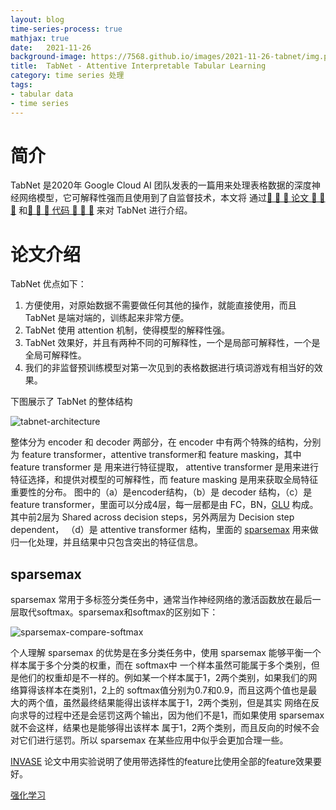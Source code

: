 ```yaml
---
layout: blog
time-series-process: true
mathjax: true
date:   2021-11-26
background-image: https://7568.github.io/images/2021-11-26-tabnet/img.png
title:  TabNet - Attentive Interpretable Tabular Learning
category: time series 处理
tags:
- tabular data
- time series
---
```


[tabnet-architecture]:https://7568.github.io/images/2021-11-26-tabnet/tabnet-architecture.png
[sparsemax-compare-softmax]:https://7568.github.io/images/2021-11-26-tabnet/sparsemax-compare-softmax.png

# 简介

TabNet 是2020年 Google Cloud AI 团队发表的一篇用来处理表格数据的深度神经网络模型，它可解释性强而且使用到了自监督技术，本文将
通过[💝 💝 💝 论文 💝 💝 💝](https://arxiv.org/pdf/1908.07442.pdf) 和[💝 💝 💝 代码 💝 💝 💝](https://github.com/dreamquark-ai/tabnet) 来对 TabNet 进行介绍。

# 论文介绍

TabNet 优点如下：
1. 方便使用，对原始数据不需要做任何其他的操作，就能直接使用，而且 TabNet 是端对端的，训练起来非常方便。
2. TabNet 使用 attention 机制，使得模型的解释性强。
3. TabNet 效果好，并且有两种不同的可解释性，一个是局部可解释性，一个是全局可解释性。
4. 我们的非监督预训练模型对第一次见到的表格数据进行填词游戏有相当好的效果。

下图展示了 TabNet 的整体结构

![tabnet-architecture]

整体分为 encoder 和 decoder 两部分，在 encoder 中有两个特殊的结构，分别为 feature transformer，attentive transformer和 feature masking，其中 feature transformer 是
用来进行特征提取， attentive transformer 是用来进行特征选择，和提供对模型的可解释性，而 feature masking 是用来获取全局特征重要性的分布。
图中的（a）是encoder结构，（b）是 decoder 结构，（c）是 feature transformer，里面可以分成4层，每一层都是由 FC，BN，[GLU](https://7568.github.io/2021/11/15/cnn-seq2seqModel.html#glu) 构成。其中前2层为 Shared across decision steps，另外两层为 Decision step dependent，
（d）是 attentive transformer 结构，里面的 [sparsemax](https://arxiv.org/pdf/1602.02068) 用来做归一化处理，并且结果中只包含突出的特征信息。

## sparsemax

sparsemax 常用于多标签分类任务中，通常当作神经网络的激活函数放在最后一层取代softmax。sparsemax和softmax的区别如下：

![sparsemax-compare-softmax]

个人理解 sparsemax 的优势是在多分类任务中，使用 sparsemax 能够平衡一个样本属于多个分类的权重，而在 softmax中
一个样本虽然可能属于多个类别，但是他们的权重却是不一样的。例如某一个样本属于1，2两个类别，如果我们的网络算得该样本在类别1，2上的
softmax值分别为0.7和0.9，而且这两个值也是最大的两个值，虽然最终结果能得出该样本属于1，2两个类别，但是其实
网络在反向求导的过程中还是会惩罚这两个输出，因为他们不是1，而如果使用 sparsemax 就不会这样，结果也是能够得出该样本
属于1，2两个类别，而且反向的时候不会对它们进行惩罚。所以 sparsemax 在某些应用中似乎会更加合理一些。


[INVASE](https://openreview.net/pdf?id=BJg_roAcK7) 论文中用实验说明了使用带选择性的feature比使用全部的feature效果要好。

[强化学习](https://openreview.net/pdf?id=B1gJOoRcYQ)


